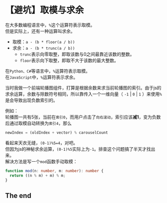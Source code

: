 # 【避坑】取模与求余

在大多数编程语言中，`%`这个运算符表示取模。  
但是实际上，还有一种运算叫求余。

- 取模：`a - (b * floor(a / b))`
- 求余：`a - (b * trunc(a / b))`
  - `trunc`表示向零取整，即取该数与0之间最靠近该数的整数。
  - `floor`表示向下取整，即取不大于该数的最大整数。

在`Python、C#`等语言中，`%`运算符表示取模。  
在`JavaScript`中，`%`运算符表示求余。

当时我做一个前端轮播图组件，打算是根据余数来求当前轮播图的索引。由于js的求余运算，余数与除数符号相同，所以靠传入一个一维向量（ `-1` | `0` | `1` ）来使用`%`是会导致出现负数索引的。

例如：  
轮播图一共有5张，当前在`索引0`，而用户点击了`向右滚动`，索引应该**减1**，变为负数后通过取模自动转换为`索引4`，那么

```js
newIndex = (oldIndex + vector) % carouselCount
```

看起来天衣无缝，`(0-1)%5=4`，对吧。  
但因为js的神秘求余运算，`(0-1)%5`实际上为`-1`。排查这个问题搞了半天才找出来。  
解决方法是写一个`mod`函数手动取模：

```ts
function mod(n: number, m: number): number {
  return ((n % m) + m) % m;
}
```

## The end
